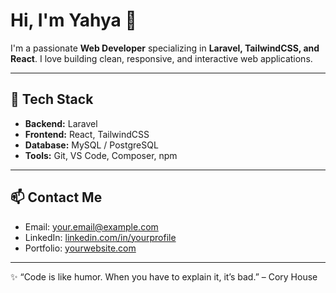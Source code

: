 # Hi, I'm Yahya 👋

I'm a passionate **Web Developer** specializing in **Laravel, TailwindCSS, and React**. I love building clean, responsive, and interactive web applications.

---

## 🔧 Tech Stack
- **Backend:** Laravel
- **Frontend:** React, TailwindCSS
- **Database:** MySQL / PostgreSQL
- **Tools:** Git, VS Code, Composer, npm

---

## 📫 Contact Me
- Email: your.email@example.com
- LinkedIn: [linkedin.com/in/yourprofile](https://linkedin.com/in/yourprofile)
- Portfolio: [yourwebsite.com](https://yourwebsite.com)

---

✨ “Code is like humor. When you have to explain it, it’s bad.” – Cory House
